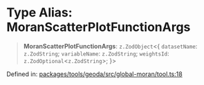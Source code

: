 # Type Alias: MoranScatterPlotFunctionArgs

> **MoranScatterPlotFunctionArgs**: `z.ZodObject`\<\{ `datasetName`: `z.ZodString`; `variableName`: `z.ZodString`; `weightsId`: `z.ZodOptional`\<`z.ZodString`\>; \}\>

Defined in: [packages/tools/geoda/src/global-moran/tool.ts:18](https://github.com/geodaopenjs/openassistant/blob/0a6a7e7306d75a25dc968b3117f04cb7bd613bec/packages/tools/geoda/src/global-moran/tool.ts#L18)
